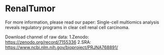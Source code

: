 # RenalTumor
For more information, please read our paper: Single-cell multiomics analysis reveals regulatory programs in clear cell renal cell carcinoma.

Download channel of raw data:
1.Zenodo: https://zenodo.org/record/7155336
2.SRA: https://www.ncbi.nlm.nih.gov/bioproject/PRJNA768891/
